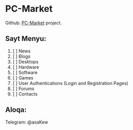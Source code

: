 # PC-Market
Github: [PC-Market](https://github.com/PCMarket/PC-Market) project.

## Sayt Menyu:
1. [ ] News
2. [ ] Blogs
3. [ ] Desktops
4. [ ] Hardware
5. [ ] Software
6. [ ] Games
7. [ ] User Authentications (Login and Registration Pages)
8. [ ] Forums
9. [ ] Contacts

## Aloqa:
Telegram: @asaKew
